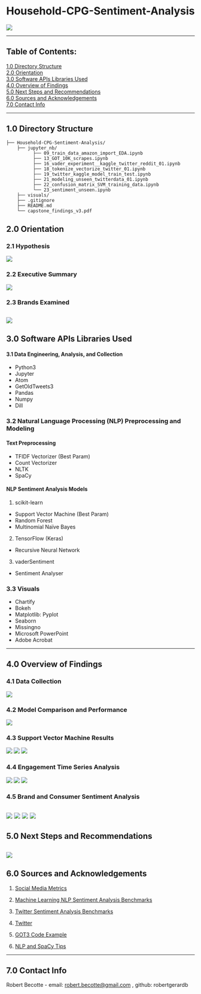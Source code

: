 # Household-CPG-Sentiment-Analysis

![](./visuals/00_slides/Slide1.PNG)

---
## Table of Contents:
[1.0 Directory Structure](#10-directory-structure)<br>
[2.0 Orientation](#20-orientation)<br>
[3.0 Software APIs Libraries Used](#30-software-apis-libraries-used)<br>
[4.0 Overview of Findings](#40-high-level-overview-of-findings)<br>
[5.0 Next Steps and Recommendations](#50-next-steps-and-recommendations)<br>
[6.0 Sources and Acknowledgements](#60-sources-and-acknowledgements)<br>
[7.0 Contact Info](#70-contact-info)<br>

---
## 1.0 Directory Structure
```
├── Household-CPG-Sentiment-Analysis/
    ├── jupyter_nb/
          ├── 09_train_data_amazon_import_EDA.ipynb
          ├── 13_GOT_10K_scrapes.ipynb
          ├── 16_vader_experiment__kaggle_twitter_reddit_01.ipynb
          ├── 18_tokenize_vectorize_twitter_01.ipynb
          ├── 19_twitter_kaggle_model_train_test.ipynb
          ├── 21_modeling_unseen_twitterdata_01.ipynb
          ├── 22_confusion_matrix_SVM_training_data.ipynb
          └── 23_sentiment_unseen.ipynb
    ├── visuals/
    ├── .gitignore
    ├── README.md
    └── capstone_findings_v3.pdf
```    
## 2.0 Orientation

### 2.1 Hypothesis
![](./visuals/00_slides/Slide4.PNG)

### 2.2 Executive Summary
![](./visuals/00_slides/Slide2.PNG)

### 2.3 Brands Examined
![](./visuals/00_slides/Slide7.PNG)
---
## 3.0 Software APIs Libraries Used

#### 3.1 Data Engineering, Analysis, and Collection
- Python3
- Jupyter
- Atom
- GetOldTweets3
- Pandas
- Numpy
- Dill

### 3.2 Natural Language Processing (NLP) Preprocessing and Modeling
#### Text Preprocessing
- TFIDF Vectorizer (Best Param)
- Count Vectorizer
- NLTK
- SpaCy
#### NLP Sentiment Analysis Models
1. scikit-learn
- Support Vector Machine (Best Param)
- Random Forest
- Multinomial Naïve Bayes
2. TensorFlow (Keras)
- Recursive Neural Network
3. vaderSentiment
- Sentiment Analyser

### 3.3 Visuals
- Chartify
- Bokeh
- Matplotlib: Pyplot
- Seaborn
- Missingno
- Microsoft PowerPoint
- Adobe Acrobat
---
## 4.0 Overview of Findings

### 4.1 Data Collection
![](./visuals/00_slides/Slide9.PNG)

### 4.2 Model Comparison and Performance
![](./visuals/00_slides/Slide13.PNG)

### 4.3 Support Vector Machine Results
![](./visuals/00_slides/Slide14.PNG)
![](./visuals/00_slides/Slide16.PNG)
![](./visuals/00_slides/Slide17.PNG)

### 4.4 Engagement Time Series Analysis
![](./visuals/00_slides/Slide21.PNG)
![](./visuals/00_slides/Slide23.PNG)
![](./visuals/00_slides/Slide24.PNG)

### 4.5 Brand and Consumer Sentiment Analysis
![](./visuals/00_slides/Slide20.PNG)
![](./visuals/00_slides/Slide25.PNG)
![](./visuals/00_slides/Slide26.PNG)
![](./visuals/00_slides/Slide27.PNG)
---
## 5.0 Next Steps and Recommendations
![](./visuals/00_slides/Slide29.PNG)
---
## 6.0 Sources and Acknowledgements
1. <a href="https://sproutsocial.com/insights/twitter-mentions/">Social Media Metrics</a>

2. <a href="http://nlpprogress.com/english/sentiment_analysis.html">Machine Learning NLP Sentiment Analysis Benchmarks</a>

3. <a href="https://pdfs.semanticscholar.org/d0a5/21c8cc0508f1003f3e1d1fbf49780d9062f7.pdf">Twitter Sentiment Analysis Benchmarks</a>

4. <a href="http://twitter.com>NLP Sentiment Analysis Benchmarks">Twitter</a>

5. <a href="https://towardsdatascience.com/how-to-scrape-tweets-from-twitter-59287e20f0f1">GOT3 Code Example</a>

6. <a href="https://towardsdatascience.com/machine-learning-for-text-classification-using-spacy-in-python-b276b4051a49">NLP and SpaCy Tips</a>
---
## 7.0 Contact Info
Robert Becotte - email: robert.becotte@gmail.com , github: robertgerardb <br>
